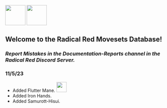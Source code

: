 <img src="https://i.ibb.co/G5VcKdJ/download.png" alt="" width="64" height="64"> <img src="https://i.ibb.co/8dKTmfq/download-1.png" alt="" width="64" height="64">
## Welcome to the Radical Red Movesets Database!
### _Report Mistakes in the Documentation-Reports channel in the Radical Red Discord Server._

### 11/5/23
- Added Flutter Mane. <img src="https://i.ibb.co/hBRZ0h5/flutter.png" alt="" width="32" height="32">
- Added Iron Hands.
- Added Samurott-Hisui.
